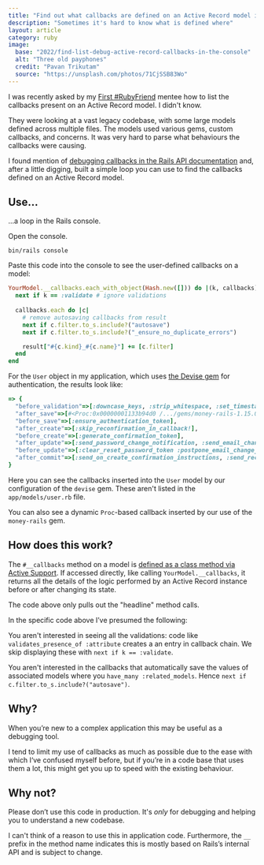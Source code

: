 ```yaml
---
title: "Find out what callbacks are defined on an Active Record model in the console"
description: "Sometimes it's hard to know what is defined where"
layout: article
category: ruby
image:
  base: "2022/find-list-debug-active-record-callbacks-in-the-console"
  alt: "Three old payphones"
  credit: "Pavan Trikutam"
  source: "https://unsplash.com/photos/71CjSSB83Wo"
---
```


I was recently asked by my [First #RubyFriend](https://firstrubyfriend.org) mentee how to list the callbacks present on an Active Record model. I didn't know.

They were looking at a vast legacy codebase, with some large models defined across multiple files. The models used various gems, custom callbacks, and concerns. It was very hard to parse what behaviours the callbacks were causing.

I found mention of [debugging callbacks in the Rails API documentation](https://api.rubyonrails.org/classes/ActiveRecord/Callbacks.html#module-ActiveRecord::Callbacks-label-Debugging+callbacks) and, after a little digging, built a simple loop you can use to find the callbacks defined on an Active Record model.

## Use...

...a loop in the Rails console.

Open the console.

```shell
bin/rails console
```

Paste this code into the console to see the user-defined callbacks on a model:

```ruby
YourModel.__callbacks.each_with_object(Hash.new([])) do |(k, callbacks), result|
  next if k == :validate # ignore validations
  
  callbacks.each do |c|
    # remove autosaving callbacks from result
    next if c.filter.to_s.include?("autosave")
    next if c.filter.to_s.include?("_ensure_no_duplicate_errors")

    result["#{c.kind}_#{c.name}"] += [c.filter]
  end
end
```

For the `User` object in my application, which uses [the Devise gem](https://github.com/heartcombo/devise) for authentication, the results look like:

```ruby
=> {
  "before_validation"=>[:downcase_keys, :strip_whitespace, :set_timestamps_for_agreements],
  "after_save"=>[#<Proc:0x00000001133b94d0 /.../gems/money-rails-1.15.0/lib/money-rails/active_record/monetizable.rb:148>],
  "before_save"=>[:ensure_authentication_token],
  "after_create"=>[:skip_reconfirmation_in_callback!],
  "before_create"=>[:generate_confirmation_token],
  "after_update"=>[:send_password_change_notification, :send_email_changed_notification],
  "before_update"=>[:clear_reset_password_token :postpone_email_change_until_confirmation_and_regenerate_confirmation_token],
  "after_commit"=>[:send_on_create_confirmation_instructions, :send_reconfirmation_instructions],
}
```

Here you can see the callbacks inserted into the `User` model by our configuration of the `devise` gem. These aren't listed in the `app/models/user.rb` file.

You can also see a dynamic `Proc`-based callback inserted by our use of the `money-rails` gem.


## How does this work?

The `#__callbacks` method on a model is [defined as a class method via Active Support](https://github.com/rails/rails/blob/main/activesupport/lib/active_support/callbacks.rb#L68). If accessed directly, like calling `YourModel.__callbacks`, it returns all the details of the logic performed by an Active Record instance before or after changing its state.

The code above only pulls out the "headline" method calls.

In the specific code above I’ve presumed the following:

You aren't interested in seeing all the validations: code like `validates_presence_of :attribute` creates a an entry in callback chain. We skip displaying these with `next if k == :validate`.

You aren't interested in the callbacks that automatically save the values of associated models where you `have_many :related_models`. Hence `next if c.filter.to_s.include?("autosave")`.


## Why?

When you’re new to a complex application this may be useful as a debugging tool.

I tend to limit my use of callbacks as much as possible due to the ease with which I‘ve confused myself before, but if you’re in a code base that uses them a lot, this might get you up to speed with the existing behaviour.


## Why not?

Please don’t use this code in production. It's _only_ for debugging and helping you to understand a new codebase.

I can't think of a reason to use this in application code. Furthermore, the `__` prefix in the method name indicates this is mostly based on Rails’s internal API and is subject to change.